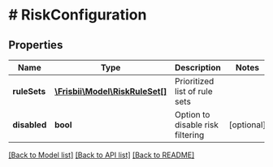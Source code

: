 # # RiskConfiguration

## Properties

Name | Type | Description | Notes
------------ | ------------- | ------------- | -------------
**ruleSets** | [**\Frisbii\Model\RiskRuleSet[]**](RiskRuleSet.md) | Prioritized list of rule sets |
**disabled** | **bool** | Option to disable risk filtering | [optional]

[[Back to Model list]](../../README.md#models) [[Back to API list]](../../README.md#endpoints) [[Back to README]](../../README.md)
